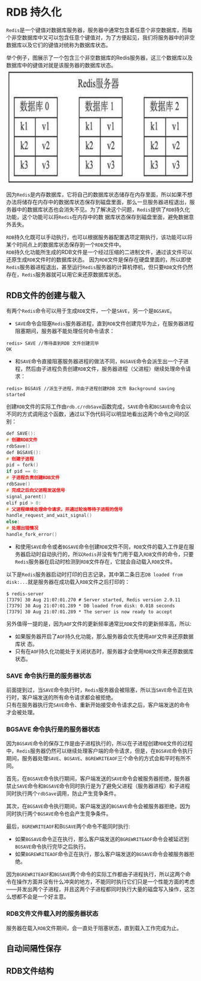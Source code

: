 # RDB 持久化
`Redis`是一个键值对数据库服务器，服务器中通常包含着任意个非空数据库，而每个非空数据库中又可以包含任意个键值对，为了方便起见，我们将服务器中的非空数据库以及它们的键值对统称为数据库状态。

举个例子，图展示了一个包含三个非空数据库的Redis服务器，这三个数据库以及数据库中的键值对就是该服务器的数据库状态。
![数据库状态示例](../../assets/数据库状态示例.png)

因为`Redis`是内存数据库，它将自己的数据库状态储存在内存里面，所以如果不想办法将储存在内存中的数据库状态保存到磁盘里面，那么一旦服务器进程退出，服务器中的数据库状态也会消失不见。为了解决这个问题，`Redis`提供了`RDB`持久化功能，这个功能可以将`Redis`在内存中的数
据库状态保存到磁盘里面，避免数据意外丢失。

`RDB`持久化既可以手动执行，也可以根据服务器配置选项定期执行，该功能可以将某个时间点上的数据库状态保存到一个`RDB`文件中。   
`RDB`持久化功能所生成的RDB文件是一个经过压缩的二进制文件，通过该文件可以还原生成`RDB`文件时的数据库状态。
因为`RDB`文件是保存在硬盘里面的，所以即使`Redis`服务器进程退出，甚至运行`Redis`服务器的计算机停机，但只要`RDB`文件仍然存在，`Redis`服务器就可以用它来还原数据库状态。

## RDB文件的创建与载入

有两个`Redis`命令可以用于生成`RDB`文件，一个是`SAVE`，另一个是`BGSAVE`。  

* `SAVE`命令会阻塞`Redis`服务器进程，直到`RDB`文件创建完毕为止，在服务器进程阻塞期间，服务器不能处理任何命令请求：
```shell
redis> SAVE //等待直到RDB 文件创建完毕
OK
```

* 和`SAVE`命令直接阻塞服务器进程的做法不同，`BGSAVE`命令会派生出一个子进程，然后由子进程负责创建`RDB`文件，服务器进程（父进程）继续处理命令请求：
```shell
redis> BGSAVE //派生子进程，并由子进程创建RDB 文件 Background saving started
```

创建`RDB`文件的实际工作由`rdb.c/rdbSave`函数完成，`SAVE`命令和`BGSAVE`命令会以不同的方式调用这个函数，通过以下伪代码可以明显地看出这两个命令之间的区别：
```c++
def SAVE():
# 创建RDB文件
rdbSave()
def BGSAVE():
# 创建子进程
pid = fork()
if pid == 0:
# 子进程负责创建RDB文件
rdbSave()
# 完成之后向父进程发送信号
signal_parent()
elif pid > 0:
# 父进程继续处理命令请求，并通过轮询等待子进程的信号
handle_request_and_wait_signal()
else:
# 处理出错情况
handle_fork_error()
```

* 和使用`SAVE`命令或者`BGSAVE`命令创建`RDB`文件不同，`RDB`文件的载入工作是在服务器启动时自动执行的，所以`Redis`并没有专门用于载入`RDB`文件的命令，只要`Redis`服务器在启动时检测到`RDB`文件存在，它就会自动载入`RDB`文件。

以下是`Redis`服务器启动时打印的日志记录，其中第二条日志`DB loaded from disk:...`就是服务器在成功载入`RDB`文件之后打印的：
```shell
$ redis-server
[7379] 30 Aug 21:07:01.270 # Server started, Redis version 2.9.11
[7379] 30 Aug 21:07:01.289 * DB loaded from disk: 0.018 seconds
[7379] 30 Aug 21:07:01.289 * The server is now ready to accept
```
另外值得一提的是，因为`AOF`文件的更新频率通常比`RDB`文件的更新频率高，所以:

* 如果服务器开启了`AOF`持久化功能，那么服务器会优先使用`AOF`文件来还原数据库状
态。
* 只有在`AOF`持久化功能处于关闭状态时，服务器才会使用`RDB`文件来还原数据库状态。

### SAVE 命令执行是的服务器状态

前面提到过，当`SAVE`命令执行时，`Redis`服务器会被阻塞，所以当`SAVE`命令正在执行时，客户端发送的所有命令请求都会被拒绝。   
只有在服务器执行完`SAVE`命令、重新开始接受命令请求之后，客户端发送的命令才会被处理。

### BGSAVE 命令执行是的服务器状态

因为`BGSAVE`命令的保存工作是由子进程执行的，所以在子进程创建`RDB`文件的过程中，`Redis`服务器仍然可以继续处理客户端的命令请求，但是，在`BGSAVE`命令执行期间，服务器处理`SAVE`、`BGSAVE`、`BGREWRITEAOF`三个命令的方式会和平时有所不同。

首先，在`BGSAVE`命令执行期间，客户端发送的`SAVE`命令会被服务器拒绝，服务器禁止`SAVE`命令和`BGSAVE`命令同时执行是为了避免父进程（服务器进程）和子进程同时执行两个`rdbSave`调用，防止产生竞争条件。

其次，在`BGSAVE`命令执行期间，客户端发送的`BGSAVE`命令会被服务器拒绝，因为同时执行两个`BGSAVE`命令也会产生竞争条件。

最后，`BGREWRITEAOF`和B`GSAVE`两个命令不能同时执行:
* 如果`BGSAVE`命令正在执行，那么客户端发送的`BGREWRITEAOF`命令会被延迟到`BGSAVE`命令执行完毕之后执行。
* 如果`BGREWRITEAOF`命令正在执行，那么客户端发送的`BGSAVE`命令会被服务器拒绝。

因为`BGREWRITEAOF`和`BGSAVE`两个命令的实际工作都由子进程执行，所以这两个命令在操作方面并没有什么冲突的地方，不能同时执行它们只是一个性能方面的考虑——并发出两个子进程，并且这两个子进程都同时执行大量的磁盘写入操作，这怎么想都不会是一个好主意。

### RDB文件文件载入时的服务器状态

服务器在载入`RDB`文件期间，会一直处于阻塞状态，直到载入工作完成为止。

## 自动间隔性保存

## RDB文件结构
